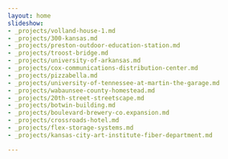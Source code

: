 ```yaml
---
layout: home
slideshow:
- _projects/volland-house-1.md
- _projects/300-kansas.md
- _projects/preston-outdoor-education-station.md
- _projects/troost-bridge.md
- _projects/university-of-arkansas.md
- _projects/cox-communications-distribution-center.md
- _projects/pizzabella.md
- _projects/university-of-tennessee-at-martin-the-garage.md
- _projects/wabaunsee-county-homestead.md
- _projects/20th-street-streetscape.md
- _projects/botwin-building.md
- _projects/boulevard-brewery-co.expansion.md
- _projects/crossroads-hotel.md
- _projects/flex-storage-systems.md
- _projects/kansas-city-art-institute-fiber-department.md

---
```

